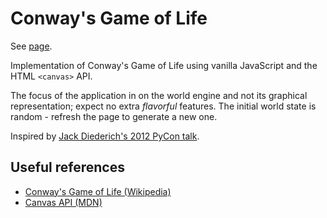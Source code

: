 # Conway's Game of Life

See [page](https://tlgs.github.io/life).

Implementation of Conway's Game of Life using vanilla JavaScript
and the HTML `<canvas>` API.

The focus of the application in on the world engine and not its graphical
representation; expect no extra _flavorful_ features.
The initial world state is random - refresh the page to generate a new one.

Inspired by
[Jack Diederich's 2012 PyCon talk](https://www.youtube.com/watch?v=o9pEzgHorH0).

## Useful references

- [Conway's Game of Life (Wikipedia)](https://en.wikipedia.org/wiki/Conway's_Game_of_Life)
- [Canvas API (MDN)](https://developer.mozilla.org/en-US/docs/Web/API/Canvas_API)
